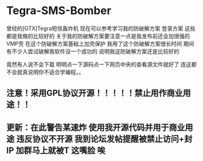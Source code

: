 # Tegra-SMS-Bomber
曾经的[GTX]Tegra短信轰炸机 现在可以参考学习我的防破解方案 登录方案 这些都是我做的比较好的 关于我的防破解方案要注意一点是我发布前还会加很强的VMP壳 在这个防破解方案基础上加壳保护 我用了这个防破解方案很长时间 期间有不少人尝试破解我软件没一个成功的 说明我这防破解方案还是比较好的

竟然有人说不会下载 明明点一下源码点一下网页中央的查看源文件就好了 连这都不会就真说明你不适合学编程。。
## __注意！采用GPL协议开源！！！！！禁止用作商业用途！！__ ##
## 更新：在此警告某速炸 使用我开源代码并用于商业用途 违反协议不开源 我到论坛发帖提醒被禁止访问+封IP 加群马上就被T 这嘴脸 唉
